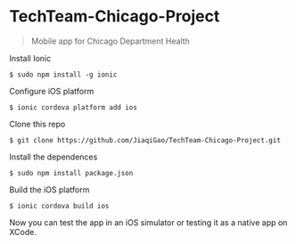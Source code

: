 # TechTeam-Chicago-Project
> Mobile app for Chicago Department Health

Install Ionic

`$ sudo npm install -g ionic`

Configure iOS platform

`$ ionic cordova platform add ios`

Clone this repo 

`$ git clone https://github.com/JiaqiGao/TechTeam-Chicago-Project.git`

Install the dependences

`$ sudo npm install package.json`

Build the iOS  platform

`$ ionic cordova build ios`

Now you can test the app in an iOS simulator or testing it as a native app on XCode. 
